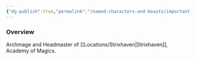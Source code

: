 ```yaml
---
{"dg-publish":true,"permalink":"/named-characters-and-beasts/important-characters/haldir-heleyarus/","tags":["NPC","Important"],"noteIcon":""}
---
```



### Overview
Archmage and Headmaster of [[Locations/Strixhaven\|Strixhaven]], Academy of Magics.
